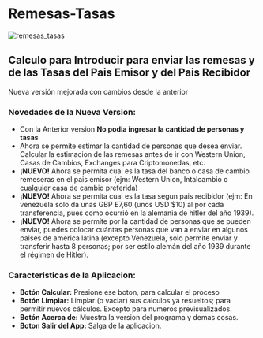 # Remesas-Tasas

![remesas_tasas](https://user-images.githubusercontent.com/279859/110472562-e71ef880-80b3-11eb-9c29-e526cf9257aa.jpg)

## Calculo para Introducir para enviar las remesas y de las Tasas del Pais Emisor y del Pais Recibidor

Nueva versión mejorada con cambios desde la anterior

### Novedades de la Nueva Version:

* Con la Anterior version **No podia ingresar la cantidad de personas y tasas**
* Ahora se permite estimar la cantidad de personas que desea enviar. Calcular la estimacion de las remesas antes de ir con Western Union, Casas de Cambios, Exchanges para Criptomonedas, etc.
* **¡NUEVO!** Ahora se permita cual es la tasa del banco o casa de cambio remeseras en el pais emisor (ejm: Western Union, Intalcambio o cualquier casa de cambio preferida)
* **¡NUEVO!** Ahora se permita cual es la tasa segun pais recibidor (ejm: En venezuela solo da unas GBP £7,60 (unos USD $10) al por cada transferencia, pues como ocurrió en la alemania de hitler del año 1939).
* **¡NUEVO!** Ahora se permite por la cantidad de personas que se pueden enviar, puedes colocar cuántas personas que van a enviar en algunos paises de america latina (excepto Venezuela, solo permite enviar y transferir hasta 8 personas; por ser estilo alemán del año 1939 durante el régimen de Hitler).

### Caracteristicas de la Aplicacion:

* **Botón Calcular:** Presione ese boton, para calcular el proceso
* **Botón Limpiar:** Limpiar (o vaciar) sus calculos ya resueltos; para permitir nuevos cálculos. Excepto para numeros previsualizados.
* **Botón Acerca de:** Muestra la version del programa y demas cosas.
* **Boton Salir del App:** Salga de la aplicacion.
